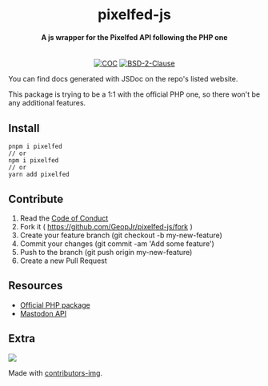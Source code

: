 <h1 align="center">pixelfed-js</h1>
<h4 align="center">A js wrapper for the Pixelfed API following the PHP one</h4>
<p align="center">
  <br />
    <a href="https://github.com/GeopJr/pixelfed-js/blob/main/CODE_OF_CONDUCT.md"><img src="https://img.shields.io/badge/Contributor%20Covenant-v2.1-ff69b4.svg?style=for-the-badge&labelColor=f8eae3" alt="COC" /></a>
    <a href="https://github.com/GeopJr/pixelfed-js/blob/main/UNLICENSE"><img src="https://img.shields.io/badge/LICENSE-BSD--2--Clause-000000.svg?style=for-the-badge&labelColor=f8eae3" alt="BSD-2-Clause" /></a>
</p>

You can find docs generated with JSDoc on the repo's listed website.

This package is trying to be a 1:1 with the official PHP one, so there won't be any additional features.

## Install

```
pnpm i pixelfed
// or
npm i pixelfed
// or
yarn add pixelfed
```

## Contribute

1. Read the [Code of Conduct](https://github.com/GeopJr/pixelfed-js/blob/main/CODE_OF_CONDUCT.md)
2. Fork it ( https://github.com/GeopJr/pixelfed-js/fork )
3. Create your feature branch (git checkout -b my-new-feature)
4. Commit your changes (git commit -am 'Add some feature')
5. Push to the branch (git push origin my-new-feature)
6. Create a new Pull Request

## Resources

- [Official PHP package](https://github.com/dansup/pixelfed-php)
- [Mastodon API](https://docs.joinmastodon.org/methods/apps/)

## Extra

<a href="https://github.com/GeopJr/pixelfed-js/graphs/contributors">
  <img src="https://contrib.rocks/image?repo=GeopJr/pixelfed-js" />
</a>

Made with [contributors-img](https://contrib.rocks).
